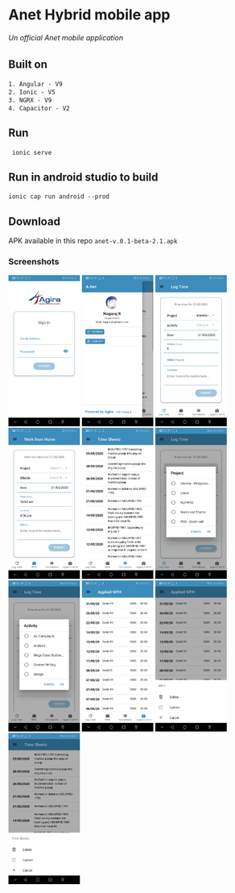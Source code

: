 # Anet Hybrid mobile app
 ###### Un official Anet mobile application
  
## Built on
    1. Angular - V9
    2. Ionic - V5
    3. NGRX - V9
    4. Capacitor - V2

## Run 

     ionic serve

## Run in android studio to build
    ionic cap run android --prod
  
## Download
  APK available in this repo `anet-v.0.1-beta-2.1.apk`

### Screenshots

<Rows>
  <img src="screenshots/sign-in.jpeg" height="300em" />
  <img src="screenshots/menu.jpeg" height="300em" />
  <img src="screenshots/log-time.jpeg" height="300em" />
  <img src="screenshots/wfh.jpeg" height="300em" />
  <img src="screenshots/timesheets.jpeg" height="300em" />
  <img src="screenshots/popup.jpeg" height="300em" />
  <img src="screenshots/activity.jpeg" height="300em" />
  <img src="screenshots/applied-wfh.jpeg" height="300em" />
  <img src="screenshots/wfh-actions.jpeg" height="300em" />
  <img src="screenshots/timesheet-acctions.jpeg" height="300em" />
<Rows/>
